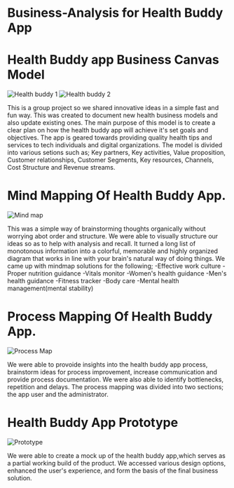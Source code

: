 # Business-Analysis for Health Buddy App
# Health Buddy app Business Canvas Model
![Health buddy 1](https://user-images.githubusercontent.com/100303051/218985306-2d04ef19-5032-4f65-8a2e-34b9b706746e.PNG)
![Health buddy 2](https://user-images.githubusercontent.com/100303051/218985581-e8bf2dd8-f443-4a09-95d2-84cc23b5379d.PNG)

This is a group project so we shared innovative ideas in a simple fast and fun way.
This was created to document new health business models and also update existing ones.
The main purpose of this model is to create a clear plan on how the health buddy app will achieve it's set goals and objectives.
The app is geared towards providing quality health tips and services to tech individuals and digital organizations.
The model is divided into various setions such as; Key partners, Key activities, Value proposition, Customer relationships, Customer Segments, Key resources, Channels, Cost Structure and Revenue streams.

# Mind Mapping Of Health Buddy App.
![Mind map](https://user-images.githubusercontent.com/100303051/218994501-5f25dba1-fa43-4f52-b762-a06ecb60d8ad.PNG)

This was a simple way of brainstorming thoughts organically without worrying abot order and structure.
We were able to visually structure our ideas so as to help with analysis and recall.
It turned a long list of monotonous information into a colorful, memorable and highly organized diagram that works in line with your brain's natural way of doing things.
We came up with mindmap solutions for the following;
-Effective work culture
-Proper nutrition guidance
-Vitals monitor
-Women's health guidance
-Men's health guidance
-Fitness tracker
-Body care
-Mental health management(mental stability)

# Process Mapping Of Health Buddy App.
![Process Map](https://user-images.githubusercontent.com/100303051/218995618-e73ea728-0c3a-40c7-9034-1832e6b2192e.PNG)

We were able to provoide insights into the health buddy app process, brainstorm ideas for process improvement, increase communication and provide process documentation.
We were also able to identify bottlenecks, repetition and delays.
The process mapping was divided into two sections; the app user and the administrator.

# Health Buddy App Prototype
![Prototype](https://user-images.githubusercontent.com/100303051/218999314-6193e35a-7b65-413c-b344-4e2f48d254a9.PNG)

We were able to create a mock up of the health buddy app,which serves as a partial working build of the product.
We accessed various design options, enhanced the user's experience, and form the basis of the final business solution.
